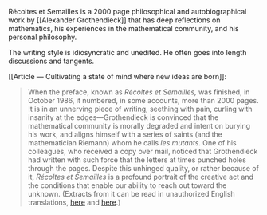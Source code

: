 Récoltes et Semailles is a 2000 page philosophical and autobiographical work by [[Alexander Grothendieck]] that has deep reflections on mathematics, his experiences in the mathematical community, and his personal philosophy.

The writing style is idiosyncratic and unedited. He often goes into length discussions and tangents.

[[Article — Cultivating a state of mind where new ideas are born]]:

> When the preface, known as _Récoltes et Semailles,_ was finished, in October 1986, it numbered, in some accounts, more than 2000 pages. It is in an unnerving piece of writing, seething with pain, curling with insanity at the edges—Grothendieck is convinced that the mathematical community is morally degraded and intent on burying his work, and aligns himself with a series of saints (and the mathematician Riemann) whom he calls _les mutants_. One of his colleagues, who received a copy over mail, noticed that Grothendieck had written with such force that the letters at times punched holes through the pages. Despite this unhinged quality, or rather because of it, _Récoltes et Semailles_ is a profound portrait of the creative act and the conditions that enable our ability to reach out toward the unknown. (Extracts from it can be read in unauthorized English translations, [here](https://tongchow.github.io/ReSI.pdf) and [here](https://web.ma.utexas.edu/users/slaoui/notes/recoltes%5Fet%5Fsemailles.pdf).) 
>